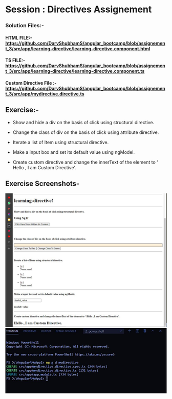 # Session : Directives Assignement

### Solution Files:-

#### HTML FILE:- https://github.com/DarvShubhamS/angular_bootcamp/blob/assignement_3/src/app/learning-directive/learning-directive.component.html

#### TS FILE:- https://github.com/DarvShubhamS/angular_bootcamp/blob/assignement_3/src/app/learning-directive/learning-directive.component.ts

#### Custom Directive File :- https://github.com/DarvShubhamS/angular_bootcamp/blob/assignement_3/src/app/mydirective.directive.ts

## Exercise:-

* Show and hide a div on the basis of click using structural directive.

* Change the class of div on the basis of click using attribute directive.

* Iterate a list of Item using structural directive.

* Make a input box and set its default value using ngModel.

* Create custom directive and change the innerText of the element to  ‘ Hello , I am Custom Directive’.


## Exercise Screenshots-

<img src="https://github.com/DarvShubhamS/angular_bootcamp/blob/assignement_3/src/assets/ss/ss1.JPG" />
<img src="https://github.com/DarvShubhamS/angular_bootcamp/blob/assignement_3/src/assets/ss/ss2.JPG" />
